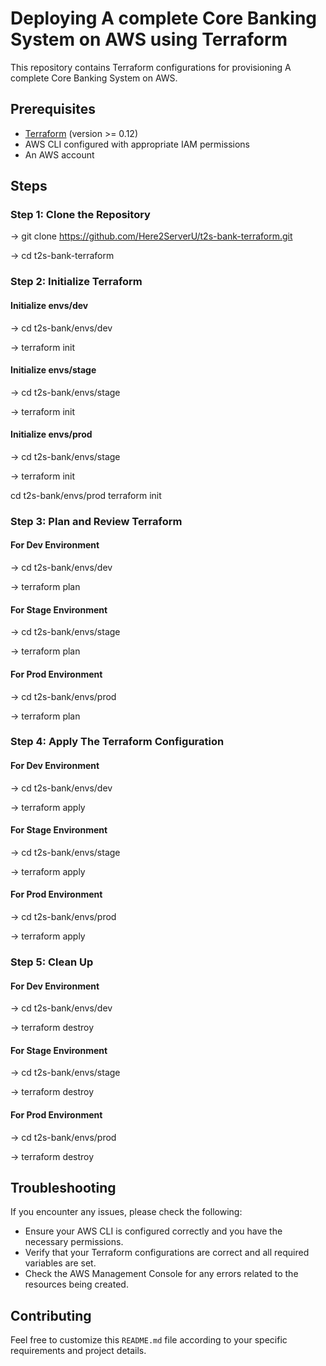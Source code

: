 # Deploying A complete Core Banking System on AWS using Terraform

This repository contains Terraform configurations for provisioning A complete Core Banking System on AWS. 

## Prerequisites

- [Terraform](https://www.terraform.io/downloads.html) (version >= 0.12)
- AWS CLI configured with appropriate IAM permissions
- An AWS account

## Steps

### Step 1: Clone the Repository

   -> git clone https://github.com/Here2ServerU/t2s-bank-terraform.git
   
   -> cd t2s-bank-terraform

### Step 2: Initialize Terraform

#### Initialize envs/dev
   -> cd t2s-bank/envs/dev
   
   -> terraform init

#### Initialize envs/stage
   -> cd t2s-bank/envs/stage
   
   -> terraform init

#### Initialize envs/prod
   -> cd t2s-bank/envs/stage
   
   -> terraform init

cd t2s-bank/envs/prod
terraform init

### Step 3: Plan and Review Terraform

#### For Dev Environment
   -> cd t2s-bank/envs/dev
   
   -> terraform plan

#### For Stage Environment
   -> cd t2s-bank/envs/stage
   
   -> terraform plan

#### For Prod Environment
   -> cd t2s-bank/envs/prod
   
   -> terraform plan

### Step 4: Apply The Terraform Configuration

#### For Dev Environment
   -> cd t2s-bank/envs/dev
   
   -> terraform apply

#### For Stage Environment
   -> cd t2s-bank/envs/stage
   
   -> terraform apply

#### For Prod Environment
   -> cd t2s-bank/envs/prod
   
   -> terraform apply

### Step 5: Clean Up

#### For Dev Environment
   -> cd t2s-bank/envs/dev
   
   -> terraform destroy

#### For Stage Environment
   -> cd t2s-bank/envs/stage
   
   -> terraform destroy

#### For Prod Environment
   -> cd t2s-bank/envs/prod
   
   -> terraform destroy

## Troubleshooting
If you encounter any issues, please check the following:

- Ensure your AWS CLI is configured correctly and you have the necessary permissions.
- Verify that your Terraform configurations are correct and all required variables are set.
- Check the AWS Management Console for any errors related to the resources being created.

## Contributing
Feel free to customize this `README.md` file according to your specific requirements and project details.

